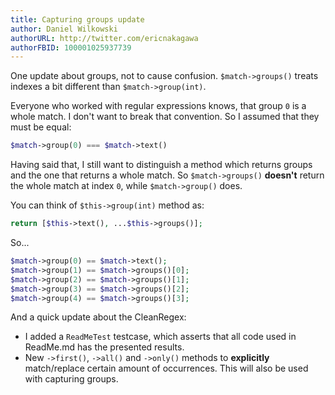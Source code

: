 ```yaml
---
title: Capturing groups update
author: Daniel Wilkowski
authorURL: http://twitter.com/ericnakagawa
authorFBID: 100001025937739
---
```


One update about groups, not to cause confusion. `$match->groups()` treats indexes a bit different than `$match->group(int)`.

Everyone who worked with regular expressions knows, that group `0` is a whole match. I don't want to break 
that convention. So I assumed that they must be equal:
```php
$match->group(0) === $match->text()
```

Having said that, I still want to distinguish a method which returns groups and the one that returns a whole match. 
So `$match->groups()` **doesn't** return the whole match at index `0`, while `$match->group()` does.

<!--truncate-->

You can think of `$this->group(int)` method as:
```php
return [$this->text(), ...$this->groups()];
```

So...
```php
$match->group(0) == $match->text();
$match->group(1) == $match->groups()[0];
$match->group(2) == $match->groups()[1];
$match->group(3) == $match->groups()[2];
$match->group(4) == $match->groups()[3];
```

And a quick update about the CleanRegex:

- I added a `ReadMeTest` testcase, which asserts that all code used in ReadMe.md has the presented results.
- New `->first()`, `->all()` and `->only()` methods to **explicitly** match/replace certain amount of occurrences. 
  This will also be used with capturing groups.
